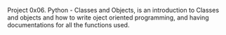 Project 0x06. Python - Classes and Objects, is an introduction to Classes and objects and how to write oject oriented programming, and having documentations for all the functions used.
